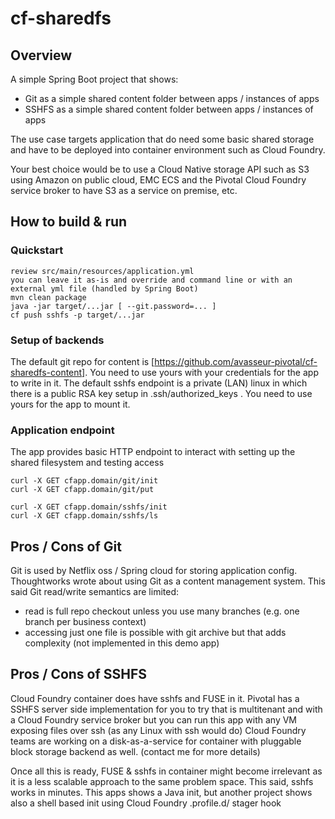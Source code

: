 # cf-sharedfs

## Overview

A simple Spring Boot project that shows:
- Git as a simple shared content folder between apps / instances of apps
- SSHFS as a simple shared content folder between apps / instances of apps

The use case targets application that do need some basic shared storage and have to be deployed into container environment such as Cloud Foundry.

Your best choice would be to use a Cloud Native storage API such as S3 using Amazon on public cloud, EMC ECS and the Pivotal Cloud Foundry service broker to have S3 as a service on premise, etc.

## How to build & run
### Quickstart
```
review src/main/resources/application.yml
you can leave it as-is and override and command line or with an external yml file (handled by Spring Boot)
mvn clean package
java -jar target/...jar [ --git.password=... ]
cf push sshfs -p target/...jar
```
### Setup of backends
The default git repo for content is [https://github.com/avasseur-pivotal/cf-sharedfs-content]. You need to use yours with your credentials for the app to write in it.
The default sshfs endpoint is a private (LAN) linux in which there is a public RSA key setup in .ssh/authorized_keys . You need to use yours for the app to mount it.

### Application endpoint
The app provides basic HTTP endpoint to interact with setting up the shared filesystem and testing access
```
curl -X GET cfapp.domain/git/init
curl -X GET cfapp.domain/git/put

curl -X GET cfapp.domain/sshfs/init
curl -X GET cfapp.domain/sshfs/ls
```

## Pros / Cons of Git

Git is used by Netflix oss / Spring cloud for storing application config.
Thoughtworks wrote about using Git as a content management system.
This said Git read/write semantics are limited:
- read is full repo checkout unless you use many branches (e.g. one branch per business context)
- accessing just one file is possible with git archive but that adds complexity (not implemented in this demo app)

## Pros / Cons of SSHFS

Cloud Foundry container does have sshfs and FUSE in it.
Pivotal has a SSHFS server side implementation for you to try that is multitenant and with a Cloud Foundry service broker but you can run this app with any VM exposing files over ssh (as any Linux with ssh would do)
Cloud Foundry teams are working on a disk-as-a-service for container with pluggable block storage backend as well.
(contact me for more details)

Once all this is ready, FUSE & sshfs in container might become irrelevant as it is a less scalable approach to the same problem space.
This said, sshfs works in minutes. This apps shows a Java init, but another project shows also a shell based init using Cloud Foundry .profile.d/ stager hook

 

